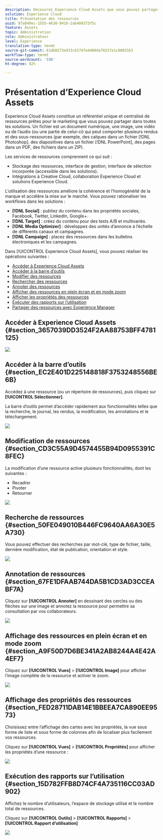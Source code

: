 ```yaml
---
description: Découvrez Experience Cloud Assets que vous pouvez partager entre les solutions.
solution: Experience Cloud
title: Présentation des ressources
uuid: 97a849ec-1555-4630-9416-2ab484373f5c
feature: Assets
topic: Administration
role: Administrateur
level: Expérience
translation-type: tm+mt
source-git-commit: 61d60273e933c637dfe4400da78257e1c80015b3
workflow-type: tm+mt
source-wordcount: '336'
ht-degree: 82%

---
```



# Présentation d’Experience Cloud Assets

Experience Cloud Assets constitue un référentiel unique et centralisé de ressources prêtes pour le marketing que vous pouvez partager dans toutes les solutions. Un fichier est un document numérique, une image, une vidéo ou de l’audio (ou une partie de celui-ci) qui peut comporter plusieurs rendus et des sous-ressources (par exemple, des calques dans un fichier [!DNL Photoshop], des diapositives dans un fichier [!DNL PowerPoint], des pages dans un PDF, des fichiers dans un ZIP).

Les services de ressources comprennent ce qui suit :

* Stockage des ressources, interface de gestion, interface de sélection incorporée (accessible dans les solutions).
* Intégrations à Creative Cloud, collaboration Experience Cloud et solutions Experience Cloud.

L’utilisation des ressources améliore la cohérence et l’homogénéité de la marque et accélère la mise sur le marché. Vous pouvez rationaliser les workflows dans les solutions :

* **[!DNL Social]** : publiez du contenu dans les propriétés sociales, Facebook, Twitter, LinkedIn, Google+.
* **[!DNL Target]** : créez du contenu pour des tests A/B et multivariés.
* **[!DNL Media Optimizer]** : développez des unités d’annonce à l’échelle de différents canaux et campagnes.
* **[!DNL Campaign]** : placez des ressources dans les bulletins électroniques et les campagnes.

Dans [!UICONTROL Experience Cloud Assets], vous pouvez réaliser les opérations suivantes :

* [Accéder à Experience Cloud Assets](../experience-cloud-assets/experience-cloud-assets.md#section_3657039DD3524F2AA88753BFF4781125)
* [Accéder à la barre d’outils](../experience-cloud-assets/experience-cloud-assets.md#section_EC2E401D225148818F3753248556BE6B)
* [Modifier des ressources ](../experience-cloud-assets/experience-cloud-assets.md#section_CD3C55A9D4574455B94D0955391C8FEC)
* [Rechercher des ressources](../experience-cloud-assets/experience-cloud-assets.md#section_50FE049010B446FC9640AA6A30E5A730)
* [Annoter des ressources](../experience-cloud-assets/experience-cloud-assets.md#section_67FE1DFAAB744DA5B1CD3AD3CCEABF7A)
* [Afficher des ressources en plein écran et en mode zoom](../experience-cloud-assets/experience-cloud-assets.md#section_A9F50D7D6BE341A2AB8244A4E42A4EF7)
* [Afficher les propriétés des ressources](../experience-cloud-assets/experience-cloud-assets.md#section_FED28711DAB14E1BBEEA7CA890EE9573)
* [Exécuter des rapports sur l’utilisation](../experience-cloud-assets/experience-cloud-assets.md#section_15D782FFB8D74CF4A735116CC03AD902)
* [Partager des ressources avec Experience Manager](../experience-cloud-assets/experience-cloud-assets.md#section_45C1B72F4D274F54BC6CCB64D2580AC5)

## Accéder à Experience Cloud Assets {#section_3657039DD3524F2AA88753BFF4781125}

![](assets/asset-nav.png)

## Accéder à la barre d’outils {#section_EC2E401D225148818F3753248556BE6B}

Accédez à une ressource (ou un répertoire de ressources), puis cliquez sur **[!UICONTROL Sélectionner]**.

La barre d’outils permet d’accéder rapidement aux fonctionnalités telles que la recherche, le journal, les rendus, la modification, les annotations et le téléchargement.

![](assets/asset-tools.png)

## Modification de ressources {#section_CD3C55A9D4574455B94D0955391C8FEC}

La modification d’une ressource active plusieurs fonctionnalités, dont les suivantes :

* Recadrer
* Pivoter
* Retourner

![](assets/asset-edit.png)

## Recherche de ressources {#section_50FE049010B446FC9640AA6A30E5A730}

Vous pouvez effectuer des recherches par mot-clé, type de fichier, taille, dernière modification, état de publication, orientation et style.

![](assets/asset-search.png)

## Annotation de ressources {#section_67FE1DFAAB744DA5B1CD3AD3CCEABF7A}

Cliquez sur **[!UICONTROL Annoter]** en dessinant des cercles ou des flèches sur une image et annotez la ressource pour permettre sa consultation par vos collaborateurs.

![](assets/assets-annotate.png)

## Affichage des ressources en plein écran et en mode zoom {#section_A9F50D7D6BE341A2AB8244A4E42A4EF7}

Cliquez sur **[!UICONTROL Vues]** > **[!UICONTROL Image]** pour afficher l’image complète de la ressource et activer le zoom.

![](assets/asset-zoom.png)

## Affichage des propriétés des ressources {#section_FED28711DAB14E1BBEEA7CA890EE9573}

Choisissez entre l’affichage des cartes avec les propriétés, la vue sous forme de liste et sous forme de colonnes afin de localiser plus facilement vos ressources.

Cliquez sur **[!UICONTROL Vues]** > **[!UICONTROL Propriétés]** pour afficher les propriétés d’une ressource :

![](assets/asset-properties.png)

## Exécution des rapports sur l’utilisation {#section_15D782FFB8D74CF4A735116CC03AD902}

Affichez le nombre d’utilisateurs, l’espace de stockage utilisé et le nombre total de ressources.

Cliquez sur **[!UICONTROL Outils]** > **[!UICONTROL Rapports]** > **[!UICONTROL Rapport d’utilisation]**

![](assets/assets-usage-report.png)
